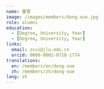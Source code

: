 ```yaml
---
name: 董雪
image: /images/members/dong-xue.jpg
role: alumni
education:
  - [Degree, University, Year]
  - [Degree, University, Year]
links:
  email: zcui@jlu.edu.cn
  orcid: 0000-0002-0710-1774
translations:
  en: /members/en/dong-xue
  zh: /members/zh/dong-xue
lang: zh
---
```

